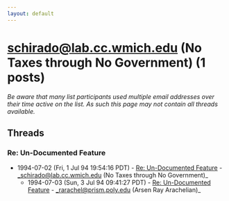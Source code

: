 ```yaml
---
layout: default
---
```


# schirado@lab.cc.wmich.edu (No Taxes through No Government) (1 posts)

_Be aware that many list participants used multiple email addresses over their time active on the list. As such this page may not contain all threads available._

## Threads

### Re: Un-Documented Feature
+ 1994-07-02 (Fri, 1 Jul 94 19:54:16 PDT) - [Re: Un-Documented Feature](/archive/1994/07/b32552c8f23570e6645fc657421073a5b1fd5398b4208f7c19b17845444e3083) - _schirado@lab.cc.wmich.edu (No Taxes through No Government)_
  + 1994-07-03 (Sun, 3 Jul 94 09:41:27 PDT) - [Re: Un-Documented Feature](/archive/1994/07/25d6372e940a1affc4fd2b8f581cc822eb7a825a1d50f59703bf635d0f192140) - _rarachel@prism.poly.edu (Arsen Ray Arachelian)_

